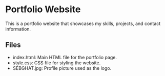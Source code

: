 # Portfolio Website

This is a portfolio website that showcases my skills, projects, and contact information.

## Files
- index.html: Main HTML file for the portfolio page.
- style.css: CSS file for styling the website.
- SEBGHAT.jpg: Profile picture used as the logo.
